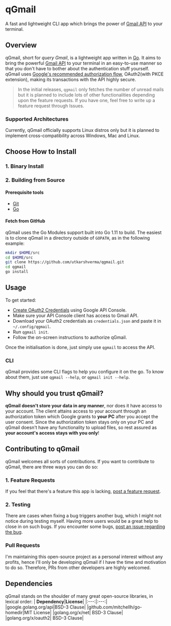 # qGmail
A fast and lightweight CLI app which brings the power of [Gmail API](https://developers.google.com/gmail/api) to your terminal.

## Overview
qGmail, short for *query Gmail*, is a lightweight app written in [Go](https://golang.org). It aims to bring the powerful [Gmail API](https://developers.google.com/gmail/api) to your terminal in an easy-to-use manner so that you don't have to bother about the authentication stuff yourself.  
qGmail uses [Google's recommended authorization flow](https://developers.google.com/identity/protocols/oauth2/native-app), OAuth2(with PKCE extension), making its transactions with the API highly secure.

> In the initial releases, `qgmail` only fetches the number of unread mails but it is planned to include lots of other functionalities depending upon the feature requests. If you have one, feel free to write up a feature request through Issues.

### Supported Architectures
Currently, qGmail officially supports Linux distros only but it is planned to implement cross-compatibility across Windows, Mac and Linux.

## Choose How to Install
### 1. Binary Install
### 2. Building from Source
#### Prerequisite tools
* [Git](https://git-scm.com/)
* [Go](https://golang.org/dl)
#### Fetch from GitHub
qGmail uses the Go Modules support built into Go 1.11 to build. The easiest is to clone qGmail in a directory outside of `GOPATH`, as in the following example:
```bash
mkdir $HOME/src
cd $HOME/src
git clone https://github.com/utkarshverma/qgmail.git
cd qgmail
go install
```
## Usage
To get started:
*  [Create OAuth2 Credentials](https://developers.google.com/identity/protocols/oauth2#1-obtain-oauth-20-credentials-from-the-google-api-console) using Google API Console.
* Make sure your API Console client has access to Gmail API.
* Download your OAuth2 credentials as `credentials.json` and paste it in `~/.config/qgmail`.
* Run `qgmail init`.
* Follow the on-screen instructions to authorize qGmail.

Once the initialisation is done, just simply use `qgmail` to access the API.

### CLI
qGmail provides some CLI flags to help you configure it on the go. To know about them, just use `qgmail --help`, or `qgmail init --help`.

## Why should you trust qGmail?
**qGmail doesn't store your data in any  manner**, nor does it have access to your account. The client attains access to your account through an authorization token which Google grants to **your PC** after you accept the user consent. Since the authorization token stays only on your PC and qGmail doesn't have any functionality to upload files, so rest assured as **your account's access stays with you only**!

## Contributing to qGmail
qGmail welcomes all sorts of contributions. If you want to contribute to qGmail, there are three ways you can do so:
### 1. Feature Requests
If you feel that there's a feature this app is lacking, [post a feature request](https://github.com/UtkarshVerma/qgmail/issues/new).
### 2. Testing
There are cases when fixing a bug triggers another bug, which I might not notice during testing myself. Having more users would be a great help to close in on such bugs.
If you encounter some bugs, [post an issue regarding the bug](https://github.com/UtkarshVerma/qgmail/issues/new).
### Pull Requests
I'm maintaining this open-source project as a personal interest without any profits, hence I'll only be developing qGmail if I have the time and motivation to do so. Therefore, PRs from other developers are highly welcomed.

## Dependencies
qGmail stands on the shoulder of many great open-source libraries, in lexical order:
| **Dependency**|**License**|
|:---:|:---:|
|google.golang.org/api|BSD-3 Clause|
|github.com/mitchellh/go-homedir|MIT License|
|golang.org/x/net| BSD-3 Clause|
|golang.org/x/oauth2| BSD-3 Clause|
